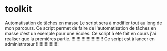 # toolkit
Automatisation de tâches en masse
Le script sera à modifier tout au long de mon parcours.
Ce script permet de faire de l'automatisation de tâches en masse c'est un exemple pour une écoles.
Ce script à été fait en cours j'ai réaliser que la premiéres partie.
!!!!!!!!!!!!!!!!!!!!!!!!! Ce script est à lancer en administrateur !!!!!!!!!!!!!!!!!!
